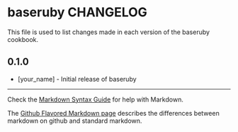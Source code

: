 baseruby CHANGELOG
==================

This file is used to list changes made in each version of the baseruby cookbook.

0.1.0
-----
- [your_name] - Initial release of baseruby

- - -
Check the [Markdown Syntax Guide](http://daringfireball.net/projects/markdown/syntax) for help with Markdown.

The [Github Flavored Markdown page](http://github.github.com/github-flavored-markdown/) describes the differences between markdown on github and standard markdown.
